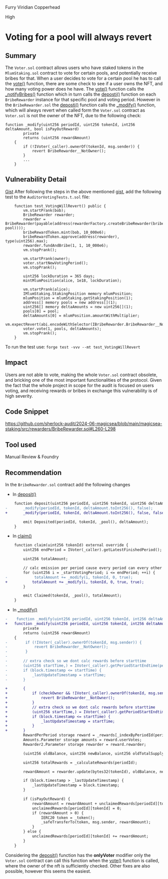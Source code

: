 Furry Viridian Copperhead

High

# Voting for a pool will always revert

## Summary
The ``Voter.sol`` contract allows users who have staked tokens in the ``MlumStaking.sol`` contract to vote for certain pools, and potentially receive bribes for that. When a user decides to vote for a certain pool he has to call the [vote()](https://github.com/sherlock-audit/2024-06-magicsea/blob/main/magicsea-staking/src/Voter.sol#L153-L219) function, there are some check to see if a user owns the NFT, and how many voting power does he have. The [vote()](https://github.com/sherlock-audit/2024-06-magicsea/blob/main/magicsea-staking/src/Voter.sol#L153-L219) function calls the [_notifyBribes()](https://github.com/sherlock-audit/2024-06-magicsea/blob/main/magicsea-staking/src/Voter.sol#L221-L229) function which in turn calls the [deposti()](https://github.com/sherlock-audit/2024-06-magicsea/blob/main/magicsea-staking/src/rewarders/BribeRewarder.sol#L143-L147) function on each ``BribeRewarder`` instance for that specific pool and voting period. However in the ``BribeRewarder.sol`` the [deposti()](https://github.com/sherlock-audit/2024-06-magicsea/blob/main/magicsea-staking/src/rewarders/BribeRewarder.sol#L143-L147) function calls the  [_modify()](https://github.com/sherlock-audit/2024-06-magicsea/blob/main/magicsea-staking/src/rewarders/BribeRewarder.sol#L260-L298) function, which will always revert when called form the ``Voter.sol`` contract as ``Voter.sol`` is not the owner of the NFT, due to the following check:
```solidity
function _modify(uint256 periodId, uint256 tokenId, int256 deltaAmount, bool isPayOutReward)
        private
        returns (uint256 rewardAmount)
    {
        if (!IVoter(_caller).ownerOf(tokenId, msg.sender)) {
            revert BribeRewarder__NotOwner();
        }
        ...
    }
```

## Vulnerability Detail
[Gist](https://gist.github.com/AtanasDimulski/374e036b22a70339e1310f4eed79be07)
After following the steps in the above mentioned [gist](https://gist.github.com/AtanasDimulski/374e036b22a70339e1310f4eed79be07), add the following test to the ``AuditorVotingTests.t.sol`` file:
```solidity
    function test_VotingWillRevert() public {
        vm.startPrank(bob);
        BribeRewarder rewarder;
        rewarder = BribeRewarder(payable(address(rewarderFactory.createBribeRewarder(bribeRewardToken, pool))));
        bribeRewardToken.mint(bob, 10_000e6);
        bribeRewardToken.approve(address(rewarder), type(uint256).max);
        rewarder.fundAndBribe(1, 1, 10_000e6);
        vm.stopPrank();

        vm.startPrank(owner);
        voter.startNewVotingPeriod();
        vm.stopPrank();

        uint256 lockDuration = 365 days;
        mintMlumPosition(alice, 1e18, lockDuration);

        vm.startPrank(alice);
        IMlumStaking.StakingPosition memory mlumPosition;
        mlumPosition = mlumStaking.getStakingPosition(1);
        address[] memory pools = new address[](1);
        uint256[] memory deltaAmounts = new uint256[](1);
        pools[0] = pool;
        deltaAmounts[0] = mlumPosition.amountWithMultiplier;
        vm.expectRevert(abi.encodeWithSelector(IBribeRewarder.BribeRewarder__NotOwner.selector));
        voter.vote(1, pools, deltaAmounts);
        vm.stopPrank();
    }
```

To run the test use: ``forge test -vvv --mt test_VotingWillRevert``

## Impact
Users are not able to vote, making the whole ``Voter.sol`` contract obsolete, and bricking one of the most important functionalities of the protocol. Given the fact that the whole project in scope for the audit is focused on users voting, and receiving rewards or bribes in exchange this vulnerability is of high severity.

## Code Snippet
https://github.com/sherlock-audit/2024-06-magicsea/blob/main/magicsea-staking/src/rewarders/BribeRewarder.sol#L260-L298

## Tool used
Manual Review & Foundry

## Recommendation
In the ``BribeRewarder.sol`` contract add the following changes
- In [deposit()](https://github.com/sherlock-audit/2024-06-magicsea/blob/main/magicsea-staking/src/rewarders/BribeRewarder.sol#L143-L147)
```diff
    function deposit(uint256 periodId, uint256 tokenId, uint256 deltaAmount) public onlyVoter {
-       _modify(periodId, tokenId, deltaAmount.toInt256(), false);
+       _modify(periodId, tokenId, deltaAmount.toInt256(), false, false);

        emit Deposited(periodId, tokenId, _pool(), deltaAmount);
    }
```
- In [claim()](https://github.com/sherlock-audit/2024-06-magicsea/blob/main/magicsea-staking/src/rewarders/BribeRewarder.sol#L153-L164)
```diff
    function claim(uint256 tokenId) external override {
        uint256 endPeriod = IVoter(_caller).getLatestFinishedPeriod();

        uint256 totalAmount;

        // calc emission per period cause every period can every other durations
        for (uint256 i = _startVotingPeriod; i <= endPeriod; ++i) {
-            totalAmount += _modify(i, tokenId, 0, true);
+           totalAmount += _modify(i, tokenId, 0, true, true);
        }

        emit Claimed(tokenId, _pool(), totalAmount);
    }
```

- In [_modify()](https://github.com/sherlock-audit/2024-06-magicsea/blob/main/magicsea-staking/src/rewarders/BribeRewarder.sol#L260-L298)
```diff
-    function _modify(uint256 periodId, uint256 tokenId, int256 deltaAmount, bool isPayOutReward)
+   function _modify(uint256 periodId, uint256 tokenId, int256 deltaAmount, bool isPayOutReward, bool checkOwner)
        private
        returns (uint256 rewardAmount)
    {
-        if (!IVoter(_caller).ownerOf(tokenId, msg.sender)) {
-            revert BribeRewarder__NotOwner();
-        }
-
-       // extra check so we dont calc rewards before starttime
-       (uint256 startTime,) = IVoter(_caller).getPeriodStartEndtime(periodId);
-       if (block.timestamp <= startTime) {
-           _lastUpdateTimestamp = startTime;
-       }

+       {
+           if (checkOwner && !IVoter(_caller).ownerOf(tokenId, msg.sender)) {
+               revert BribeRewarder__NotOwner();
+           }       
+           // extra check so we dont calc rewards before starttime
+           (uint256 startTime,) = IVoter(_caller).getPeriodStartEndtime(periodId);
+           if (block.timestamp <= startTime) {
+               _lastUpdateTimestamp = startTime;
+           }
+       }
        RewardPerPeriod storage reward = _rewards[_indexByPeriodId(periodId)];
        Amounts.Parameter storage amounts = reward.userVotes;
        Rewarder2.Parameter storage rewarder = reward.rewarder;

        (uint256 oldBalance, uint256 newBalance, uint256 oldTotalSupply,) = amounts.update(tokenId, deltaAmount);

        uint256 totalRewards = _calculateRewards(periodId);

        rewardAmount = rewarder.update(bytes32(tokenId), oldBalance, newBalance, oldTotalSupply, totalRewards);

        if (block.timestamp > _lastUpdateTimestamp) {
            _lastUpdateTimestamp = block.timestamp;
        }

        if (isPayOutReward) {
            rewardAmount = rewardAmount + unclaimedRewards[periodId][tokenId];
            unclaimedRewards[periodId][tokenId] = 0;
            if (rewardAmount > 0) {
                IERC20 token = _token();
                _safeTransferTo(token, msg.sender, rewardAmount);
            }
        } else {
            unclaimedRewards[periodId][tokenId] += rewardAmount;
        }
    }
```

Considering the [deposit()](https://github.com/sherlock-audit/2024-06-magicsea/blob/main/magicsea-staking/src/rewarders/BribeRewarder.sol#L143-L147) function has the **onlyVoter** modifier only the ``Voter.sol`` contract can call this function when the [vote()](https://github.com/sherlock-audit/2024-06-magicsea/blob/main/magicsea-staking/src/Voter.sol#L153-L219) function is called, where the owner of the nft is sufficiently checked. Other fixes are also possible, however this seems the easiest. 